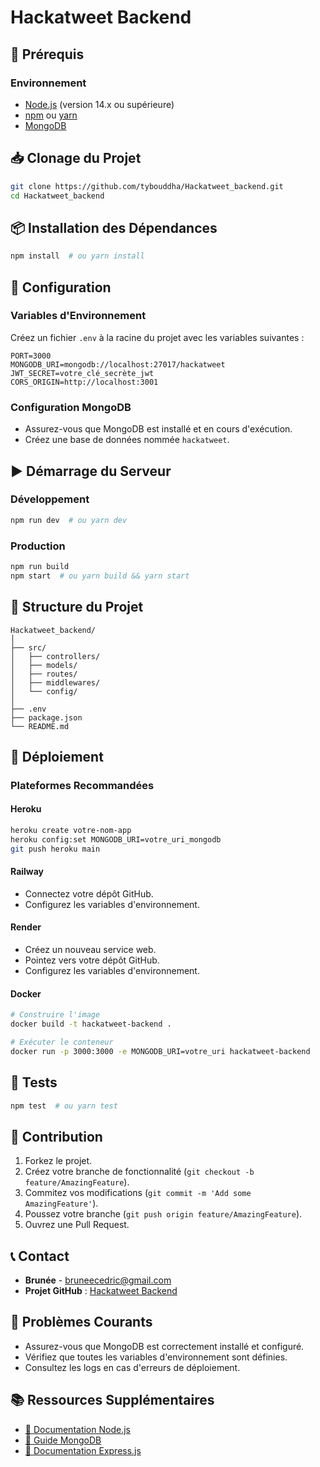 # Hackatweet Backend

## 🚀 Prérequis
### Environnement
- [Node.js](https://nodejs.org/) (version 14.x ou supérieure)
- [npm](https://www.npmjs.com/) ou [yarn](https://yarnpkg.com/)
- [MongoDB](https://www.mongodb.com/)

## 📥 Clonage du Projet
```bash
git clone https://github.com/tybouddha/Hackatweet_backend.git
cd Hackatweet_backend
```

## 📦 Installation des Dépendances
```bash
npm install  # ou yarn install
```

## 🔧 Configuration
### Variables d'Environnement
Créez un fichier `.env` à la racine du projet avec les variables suivantes :
```env
PORT=3000
MONGODB_URI=mongodb://localhost:27017/hackatweet
JWT_SECRET=votre_clé_secrète_jwt
CORS_ORIGIN=http://localhost:3001
```

### Configuration MongoDB
- Assurez-vous que MongoDB est installé et en cours d'exécution.
- Créez une base de données nommée `hackatweet`.

## ▶️ Démarrage du Serveur
### Développement
```bash
npm run dev  # ou yarn dev
```

### Production
```bash
npm run build
npm start  # ou yarn build && yarn start
```

## 📂 Structure du Projet
```
Hackatweet_backend/
│
├── src/
│   ├── controllers/
│   ├── models/
│   ├── routes/
│   ├── middlewares/
│   └── config/
│
├── .env
├── package.json
└── README.md
```

## 🚀 Déploiement
### Plateformes Recommandées
#### **Heroku**
```bash
heroku create votre-nom-app
heroku config:set MONGODB_URI=votre_uri_mongodb
git push heroku main
```

#### **Railway**
- Connectez votre dépôt GitHub.
- Configurez les variables d'environnement.

#### **Render**
- Créez un nouveau service web.
- Pointez vers votre dépôt GitHub.
- Configurez les variables d'environnement.

#### **Docker**
```bash
# Construire l'image
docker build -t hackatweet-backend .

# Exécuter le conteneur
docker run -p 3000:3000 -e MONGODB_URI=votre_uri hackatweet-backend
```

## 🧪 Tests
```bash
npm test  # ou yarn test
```

## 🤝 Contribution
1. Forkez le projet.
2. Créez votre branche de fonctionnalité (`git checkout -b feature/AmazingFeature`).
3. Commitez vos modifications (`git commit -m 'Add some AmazingFeature'`).
4. Poussez votre branche (`git push origin feature/AmazingFeature`).
5. Ouvrez une Pull Request.

## 📞 Contact
- **Brunée** - bruneecedric@gmail.com
- **Projet GitHub** : [Hackatweet Backend](https://github.com/tybouddha/Hackatweet_backend)

## 🚨 Problèmes Courants
- Assurez-vous que MongoDB est correctement installé et configuré.
- Vérifiez que toutes les variables d'environnement sont définies.
- Consultez les logs en cas d'erreurs de déploiement.

## 📚 Ressources Supplémentaires
- [📖 Documentation Node.js](https://nodejs.org/)
- [📘 Guide MongoDB](https://docs.mongodb.com/)
- [📙 Documentation Express.js](https://expressjs.com/)
